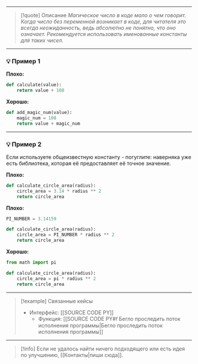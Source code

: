***

>[!quote] Описание
_Магическое число в коде мало о чем говорит. Когда число без переменной возникает в коде, для читателя это всегда неожиданность, ведь абсолютно не понятно, что оно означает. Рекомендуется использовать именованные константы для таких чисел._

***
### 💡 Пример 1


**Плохо:**
```python
def calculate(value):
	return value + 108
```

**Хорошо:**
```python
def add_magic_num(value):
	magic_num = 108
	return value + magic_num
```

***
### 💡 Пример 2
Если используете общеизвестную константу - погуглите: наверняка уже есть библиотека, которая её предоставляет её точное значение.

**Плохо:**
```python
def calculate_circle_area(radius):
	circle_area = 3.14 * radius ** 2
	return circle_area
```

**Плохо:**
```python
PI_NUMBER = 3.14159

def calculate_circle_area(radius):
	circle_area = PI_NUMBER * radius ** 2
	return circle_area
```

**Хорошо:**
```python
from math import pi

def calculate_circle_area(radius):
	circle_area = pi * radius ** 2
	return circle_area
```

***

> [!example] Связанные кейсы
>- Интерфейс: [[SOURCE CODE PY]]
>	- Функция: [[SOURCE CODE PY#𝑓 Бегло проследить поток исполнения программы|Бегло проследить поток исполнения программы]]

***

> [!info]
> Если не удалось найти ничего подходящего или есть идея по улучшению, [[Контакты|пиши сюда]].
